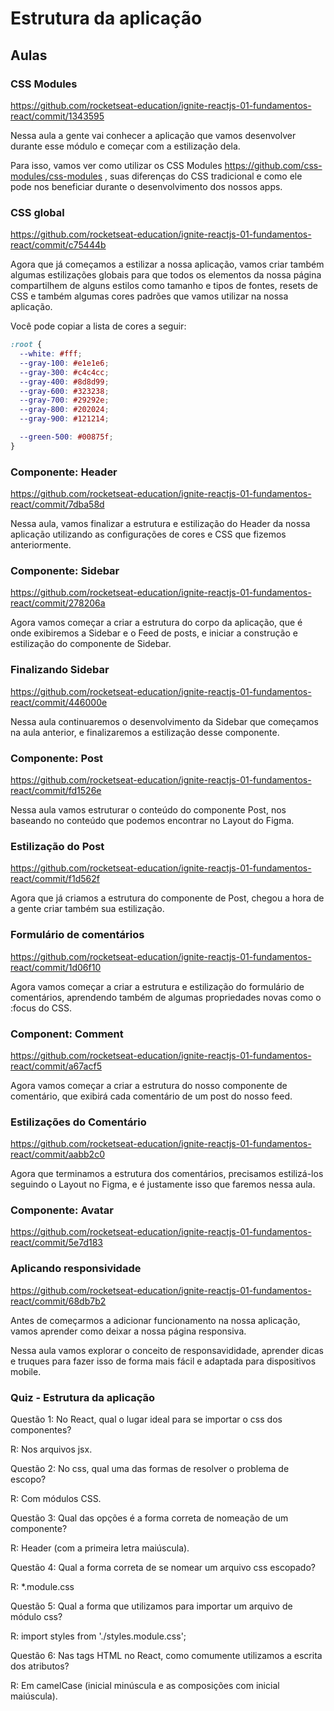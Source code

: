 # Estrutura da aplicação

## Aulas

### CSS Modules

<https://github.com/rocketseat-education/ignite-reactjs-01-fundamentos-react/commit/1343595>

Nessa aula a gente vai conhecer a aplicação que vamos desenvolver durante esse módulo e começar com a estilização dela.

Para isso, vamos ver como utilizar os
CSS Modules <https://github.com/css-modules/css-modules>
, suas diferenças do CSS tradicional e como ele pode nos beneficiar durante o desenvolvimento dos nossos apps.

### CSS global

<https://github.com/rocketseat-education/ignite-reactjs-01-fundamentos-react/commit/c75444b>

Agora que já começamos a estilizar a nossa aplicação, vamos criar também algumas estilizações globais para que todos os elementos da nossa página compartilhem de alguns estilos como tamanho e tipos de fontes, resets de CSS e também algumas cores padrões que vamos utilizar na nossa aplicação.

Você pode copiar a lista de cores a seguir:

```css
:root {
  --white: #fff;
  --gray-100: #e1e1e6;
  --gray-300: #c4c4cc;
  --gray-400: #8d8d99;
  --gray-600: #323238;
  --gray-700: #29292e;
  --gray-800: #202024;
  --gray-900: #121214;

  --green-500: #00875f;
}
```

### Componente: Header

<https://github.com/rocketseat-education/ignite-reactjs-01-fundamentos-react/commit/7dba58d>

Nessa aula, vamos finalizar a estrutura e estilização do Header da nossa aplicação utilizando as configurações de cores e CSS que fizemos anteriormente.

### Componente: Sidebar

<https://github.com/rocketseat-education/ignite-reactjs-01-fundamentos-react/commit/278206a>

Agora vamos começar a criar a estrutura do corpo da aplicação, que é onde exibiremos a Sidebar e o Feed de posts, e iniciar a construção e estilização do componente de Sidebar.

### Finalizando Sidebar

<https://github.com/rocketseat-education/ignite-reactjs-01-fundamentos-react/commit/446000e>

Nessa aula continuaremos o desenvolvimento da Sidebar que começamos na aula anterior, e finalizaremos a estilização desse componente.

### Componente: Post

<https://github.com/rocketseat-education/ignite-reactjs-01-fundamentos-react/commit/fd1526e>

Nessa aula vamos estruturar o conteúdo do componente Post, nos baseando no conteúdo que podemos encontrar no Layout do Figma.

### Estilização do Post

<https://github.com/rocketseat-education/ignite-reactjs-01-fundamentos-react/commit/f1d562f>

Agora que já criamos a estrutura do componente de Post, chegou a hora de a gente criar também sua estilização.

### Formulário de comentários

<https://github.com/rocketseat-education/ignite-reactjs-01-fundamentos-react/commit/1d06f10>

Agora vamos começar a criar a estrutura e estilização do formulário de comentários, aprendendo também de algumas propriedades novas como o :focus do CSS.

### Component: Comment

<https://github.com/rocketseat-education/ignite-reactjs-01-fundamentos-react/commit/a67acf5>

Agora vamos começar a criar a estrutura do nosso componente de comentário, que exibirá cada comentário de um post do nosso feed.

### Estilizações do Comentário

<https://github.com/rocketseat-education/ignite-reactjs-01-fundamentos-react/commit/aabb2c0>

Agora que terminamos a estrutura dos comentários, precisamos estilizá-los seguindo o Layout no Figma, e é justamente isso que faremos nessa aula.

### Componente: Avatar

<https://github.com/rocketseat-education/ignite-reactjs-01-fundamentos-react/commit/5e7d183>

### Aplicando responsividade

<https://github.com/rocketseat-education/ignite-reactjs-01-fundamentos-react/commit/68db7b2>

Antes de começarmos a adicionar funcionamento na nossa aplicação, vamos aprender como deixar a nossa página responsiva.

Nessa aula vamos explorar o conceito de responsavididade, aprender dicas e truques para fazer isso de forma mais fácil e adaptada para dispositivos mobile.

### Quiz - Estrutura da aplicação

Questão 1:
No React, qual o lugar ideal para se importar o css dos componentes?

R: Nos arquivos jsx.

Questão 2:
No css, qual uma das formas de resolver o problema de escopo?

R: Com módulos CSS.

Questão 3:
Qual das opções é a forma correta de nomeação de um componente?

R: Header (com a primeira letra maiúscula).

Questão 4:
Qual a forma correta de se nomear um arquivo css escopado?

R: \*.module.css

Questão 5:
Qual a forma que utilizamos para importar um arquivo de módulo css?

R: import styles from './styles.module.css';

Questão 6:
Nas tags HTML no React, como comumente utilizamos a escrita dos atributos?

R: Em camelCase (inicial minúscula e as composições com inicial maiúscula).
